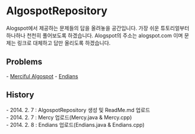 <H1>AlgospotRepository</H1>
<p>
Alogspot에서 제공하는 문제들의 답을 올려놓을 공간입니다.
가장 쉬운 튜토리얼부터 하나하나 천천히 풀어보도록 하겠습니다.
Alogspot의 주소는 <a herf="algospot.com">alogspot.com</a> 이며 문제는 링크로 대체하고 답만 올리도록 하겠습니다.</p>

<h2> Problems </h2>
<p>
- <a href="http://algospot.com/judge/problem/read/MERCY">Merciful Algospot</a>
- <a href="http://algospot.com/judge/problem/read/ENDIANS">Endians</a>
</P>

<h2>History</h2>
<p>
- 2014. 2. 7 : AlgospotRepository 생성 및 ReadMe.md 업로드<br/>
- 2014. 2. 7 : Mercy 업로드(Mercy.java & Mercy.cpp)<br/>
- 2014. 2. 8 : Endians 업로드(Endians.java & Endians.cpp)<br/>
</p>
